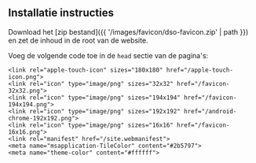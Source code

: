 ## Installatie instructies

Download het [zip bestand]({{ '/images/favicon/dso-favicon.zip' | path }}) en zet de inhoud in de root van de website.

Voeg de volgende code toe in de `head` sectie van de pagina's:

    <link rel="apple-touch-icon" sizes="180x180" href="/apple-touch-icon.png">
    <link rel="icon" type="image/png" sizes="32x32" href="/favicon-32x32.png">
    <link rel="icon" type="image/png" sizes="194x194" href="/favicon-194x194.png">
    <link rel="icon" type="image/png" sizes="192x192" href="/android-chrome-192x192.png">
    <link rel="icon" type="image/png" sizes="16x16" href="/favicon-16x16.png">
    <link rel="manifest" href="/site.webmanifest">
    <meta name="msapplication-TileColor" content="#2b5797">
    <meta name="theme-color" content="#ffffff">

